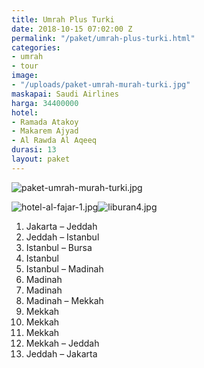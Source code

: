 ```yaml
---
title: Umrah Plus Turki
date: 2018-10-15 07:02:00 Z
permalink: "/paket/umrah-plus-turki.html"
categories:
- umrah
- tour
image:
- "/uploads/paket-umrah-murah-turki.jpg"
maskapai: Saudi Airlines
harga: 34400000
hotel:
- Ramada Atakoy
- Makarem Ajyad
- Al Rawda Al Aqeeq
durasi: 13
layout: paket
---
```


![paket-umrah-murah-turki.jpg](/uploads/paket-umrah-murah-turki.jpg)

![hotel-al-fajar-1.jpg](/uploads/hotel-al-fajar-1.jpg)![liburan4.jpg](/uploads/liburan4.jpg)

1. Jakarta – Jeddah
2. Jeddah – Istanbul
3. Istanbul – Bursa
4. Istanbul
5. Istanbul – Madinah
6. Madinah
7. Madinah
8. Madinah – Mekkah
9. Mekkah
10. Mekkah
11. Mekkah
12. Mekkah – Jeddah
13. Jeddah – Jakarta